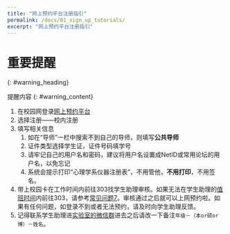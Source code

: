 ```yaml
---
title: "网上预约平台注册指引"
permalink: /docs/01_sign_up_tutorials/
excerpt: "网上预约平台注册指引"
---
```


# 重要提醒
{: #warning_heading}

提醒内容
{: #warning_content}

1. 在校园网登录[网上预约平台](http://222.200.170.55:8081)
2. 选择注册——校内注册
3. 填写相关信息
   1. 如在“导师”一栏中搜索不到自己的导师，则填写**公共导师**
   2. 证件类型选择学生证，证件号码填学号
   3. 请牢记自己的用户名和密码，建议将用户名设置成NetID或常用论坛的用户名，以免忘记 
   4. 系统会提示打印“心理学系仪器注册表”，不用管他，**不用打印**，不用签名。
4. 带上校园卡在工作时间内前往303找学生助理审核。如果无法在学生助理的[值班时间](https://neutrino3316.github.io/balyspusys/docs/rota/)内前往303，请参考[常见问题7](https://neutrino3316.github.io/balyspusys/QandA/07/)。审核通过之后就可以上网预约啦。如果有任何问题，如登录不到或者无法预约，请及时向学生助理反馈。
5. 记得联系学生助理进[实验室的微信群](https://neutrino3316.github.io/balyspusys/QandA/09/)进去之后请改一下备注`年级－（本or硕or博）－姓名`。